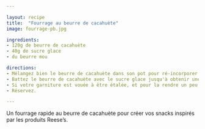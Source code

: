```yaml
---

layout: recipe
title:  "Fourrage au beurre de cacahuète"
image: fourrage-pb.jpg

ingredients:
- 120g de beurre de cacahuète
- 40g de sucre glace
- du beurre mou

directions:
- Mélangez bien le beurre de cacahuète dans son pot pour ré-incorporer l'huile. Vous pouvez réchauffer le beurre de cacahuète si celui-ci est trop épais mais il faudra alors le laisser refroidir un peu avant de le battre avec le sucre.
- Battez le beurre de cacahuète avec le sucre glace jusqu'à obtenir une consistance de pâte à modeler, sans grumeau.
- Si votre garniture est vouée à être étalée, et pour la rendre un peu plus crémeuse si besoin, ajoutez du beurre mou petit dé par petit dé et battez.
- Réservez.

---
```


Un fourrage rapide au beurre de cacahuète pour créer vos snacks inspirés par les produits Reese’s.